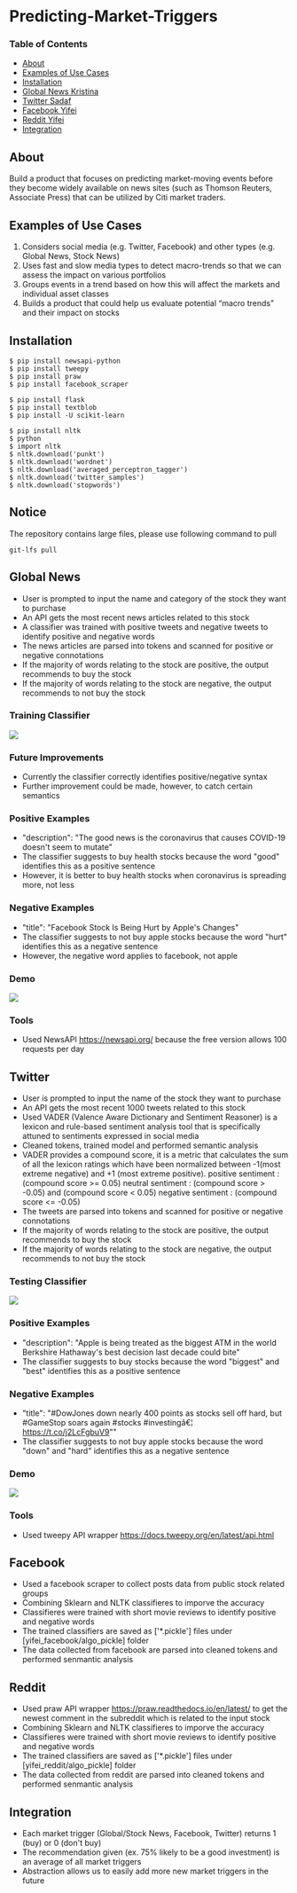 # Predicting-Market-Triggers

### Table of Contents
- [About](#About)
- [Examples of Use Cases](#Examples-of-Use-Cases)
- [Installation](#Installation)
- [Global News Kristina](#Global-News)
- [Twitter Sadaf](#Twitter)
- [Facebook Yifei](#Facebook)
- [Reddit Yifei](#Reddit)
- [Integration](#Integration)


## About
Build a product that focuses on predicting market-moving events before they become widely available on news sites (such as Thomson Reuters, Associate Press) that can be utilized by Citi market traders.

## Examples of Use Cases

1. Considers social media (e.g. Twitter, Facebook) and other types (e.g. Global News, Stock News)
2. Uses fast and slow media types to detect macro-trends so that we can assess the impact on various portfolios
3. Groups events in a trend based on how this will affect the markets and individual asset classes
4. Builds a product that could help us evaluate potential “macro trends” and their impact on stocks

## Installation

```shell script
$ pip install newsapi-python
$ pip install tweepy
$ pip install praw
$ pip install facebook_scraper

```

```shell script
$ pip install flask
$ pip install textblob
$ pip install -U scikit-learn

```

```shell script
$ pip install nltk
$ python
$ import nltk
$ nltk.download('punkt')
$ nltk.download('wordnet')
$ nltk.download('averaged_perceptron_tagger')
$ nltk.download('twitter_samples')
$ nltk.download('stopwords')

```
## Notice
The repository contains large files, please use following command to pull
```
git-lfs pull
```
## Global News
  - User is prompted to input the name and category of the stock they want to purchase
  - An API gets the most recent news articles related to this stock
  - A classifier was trained with positive tweets and negative tweets to identify positive and negative words
  - The news articles are parsed into tokens and scanned for positive or negative connotations
  - If the majority of words relating to the stock are positive, the output recommends to buy the stock
  - If the majority of words relating to the stock are negative, the output recommends to not buy the stock

### Training Classifier
  ![](kristina_global_news/demos/train_classifier_demo.gif)

### Future Improvements
  - Currently the classifier correctly identifies positive/negative syntax
  - Further improvement could be made, however, to catch certain semantics

### Positive Examples
  - "description": "The good news is the coronavirus that causes COVID-19 doesn't seem to mutate"
  - The classifier suggests to buy health stocks because the word "good" identifies this as a positive sentence
  - However, it is better to buy health stocks when coronavirus is spreading more, not less

### Negative Examples
  - "title": "Facebook Stock Is Being Hurt by Apple's Changes"
  - The classifier suggests to not buy apple stocks because the word "hurt" identifies this as a negative sentence
  - However, the negative word applies to facebook, not apple

### Demo
  ![](kristina_global_news/demos/global_news_demo.gif)

### Tools
  - Used NewsAPI https://newsapi.org/ because the free version allows 100 requests per day

## Twitter
  - User is prompted to input the name of the stock they want to purchase
  - An API gets the most recent 1000 tweets related to this stock
  - Used VADER (Valence Aware Dictionary and Sentiment Reasoner) is a lexicon and rule-based sentiment analysis tool that is specifically attuned to sentiments expressed in social media
  - Cleaned tokens, trained model and performed semantic analysis
  - VADER provides a compound score, it is a metric that calculates the sum of all the lexicon ratings which have been normalized between -1(most extreme negative) and +1 (most extreme positive).
    positive sentiment : (compound score >= 0.05)
    neutral sentiment : (compound score > -0.05) and (compound score < 0.05)
    negative sentiment : (compound score <= -0.05)
  - The tweets are parsed into tokens and scanned for positive or negative connotations
  - If the majority of words relating to the stock are positive, the output recommends to buy the stock
  - If the majority of words relating to the stock are negative, the output recommends to not buy the stock

### Testing Classifier
  ![](https://github.com/Kristina-hub/Predicting-Market-Triggers/blob/main/sadaf_twitter/demos/testing_classifier.gif)
  
### Positive Examples
  - "description": "Apple is being treated as the biggest ATM in the world Berkshire Hathaway's best decision last decade could bite"
  - The classifier suggests to buy stocks because the word "biggest" and "best" identifies this as a positive sentence

### Negative Examples
  - "title": "#DowJones down nearly 400 points as stocks sell off hard, but #GameStop soars again #stocks #investingâ€¦ https://t.co/j2LcFgbuV9""
  - The classifier suggests to not buy apple stocks because the word "down" and "hard" identifies this as a negative sentence

### Demo
  ![](https://github.com/Kristina-hub/Predicting-Market-Triggers/blob/main/sadaf_twitter/demos/twitter_market_prediction_demo.gif)
  
### Tools
  - Used tweepy API wrapper https://docs.tweepy.org/en/latest/api.html
  
## Facebook
  - Used a facebook scraper to collect posts data from public stock related groups
  - Combining Sklearn and NLTK classifieres to imporve the accuracy
  - Classifieres were trained with short movie reviews to identify positive and negative words
  - The trained classifiers are saved as ['\*.pickle'] files under [yifei_facebook/algo_pickle] folder
  - The data collected from facebook are parsed into cleaned tokens and performed senmantic analysis

## Reddit
  - Used praw API wrapper https://praw.readthedocs.io/en/latest/ to get the newest comment in the subreddit which is related to the input stock
  - Combining Sklearn and NLTK classifieres to imporve the accuracy
  - Classifieres were trained with short movie reviews to identify positive and negative words
  - The trained classifiers are saved as ['\*.pickle'] files under [yifei_reddit/algo_pickle] folder
  - The data collected from reddit are parsed into cleaned tokens and performed senmantic analysis

## Integration
  - Each market trigger (Global/Stock News, Facebook, Twitter) returns 1 (buy) or 0 (don't buy)
  - The recommendation given (ex. 75% likely to be a good investment) is an average of all market triggers
  - Abstraction allows us to easily add more new market triggers in the future
